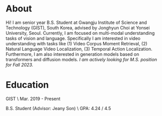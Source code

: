 # About
Hi! I am senior year B.S. Student at Gwangju Institute of Science and Technology (GIST), South Korea, advised by Jonghyun Choi at Yonsei University, Seoul.
Currently, I am focused on multi-modal understanding tasks of vision and language. 
Specifically I am interested in video understanding with tasks like (1) Video Corpus Moment Retrieval, (2) Natural Language Video Localization, (3) Temporal Action Localization.
Furthermore, I am also interested in generation models based on transformers and diffusion models.
*I am actively looking for M.S. position for Fall 2023.*

# Education
GIST               \                         Mar. 2019 - Present

B.S. Student (Advisor: Jeany Son)         \      GPA: 4.24 / 4.5
